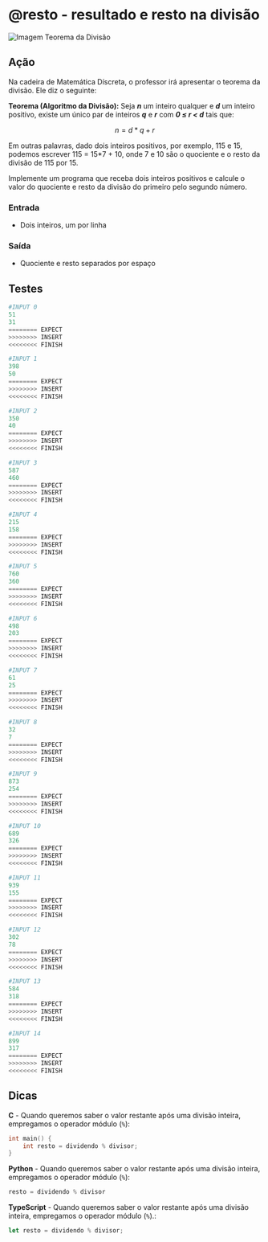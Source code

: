 # @resto - resultado e resto na divisão

![Imagem Teorema da Divisão](cover.png)

## Ação

Na cadeira de Matemática Díscreta, o professor irá apresentar o teorema da
divisão. Ele diz o seguinte:

**Teorema (Algoritmo da Divisão):** Seja ***n*** um inteiro qualquer e ***d*** um inteiro
positivo, existe um único par de inteiros ***q*** e ***r*** com ***0 ≤ r < d*** tais que:

$$n = d*q + r$$

Em outras palavras, dado dois inteiros positivos, por exemplo, 115 e 15,
podemos escrever 115 = 15*7 + 10, onde 7 e 10 são o quociente e o resto da
divisão de 115 por 15.

Implemente um programa que receba dois inteiros positivos e calcule o valor do
quociente e resto da divisão do primeiro pelo segundo número.

### Entrada

- Dois inteiros, um por linha

### Saída

- Quociente e resto separados por espaço

## Testes

```py
#INPUT 0
51
31
======== EXPECT
>>>>>>>> INSERT
<<<<<<<< FINISH
```

```py
#INPUT 1
398
50
======== EXPECT
>>>>>>>> INSERT
<<<<<<<< FINISH
```

```py
#INPUT 2
350
40
======== EXPECT
>>>>>>>> INSERT
<<<<<<<< FINISH
```

```py
#INPUT 3
587
460
======== EXPECT
>>>>>>>> INSERT
<<<<<<<< FINISH
```

```py
#INPUT 4
215
158
======== EXPECT
>>>>>>>> INSERT
<<<<<<<< FINISH
```

```py
#INPUT 5
760
360
======== EXPECT
>>>>>>>> INSERT
<<<<<<<< FINISH
```

```py
#INPUT 6
498
203
======== EXPECT
>>>>>>>> INSERT
<<<<<<<< FINISH
```

```py
#INPUT 7
61
25
======== EXPECT
>>>>>>>> INSERT
<<<<<<<< FINISH
```

```py
#INPUT 8
32
7
======== EXPECT
>>>>>>>> INSERT
<<<<<<<< FINISH
```

```py
#INPUT 9
873
254
======== EXPECT
>>>>>>>> INSERT
<<<<<<<< FINISH
```

```py
#INPUT 10
689
326
======== EXPECT
>>>>>>>> INSERT
<<<<<<<< FINISH
```

```py
#INPUT 11
939
155
======== EXPECT
>>>>>>>> INSERT
<<<<<<<< FINISH
```

```py
#INPUT 12
302
78
======== EXPECT
>>>>>>>> INSERT
<<<<<<<< FINISH
```

```py
#INPUT 13
584
318
======== EXPECT
>>>>>>>> INSERT
<<<<<<<< FINISH
```

```py
#INPUT 14
899
317
======== EXPECT
>>>>>>>> INSERT
<<<<<<<< FINISH
```

## Dicas

**C** - Quando queremos saber o valor restante após uma divisão inteira, empregamos o operador módulo (`%`):

```c
int main() {
    int resto = dividendo % divisor;
}
```

**Python** - Quando queremos saber o valor restante após uma divisão inteira, empregamos o operador módulo (`%`):

```py
resto = dividendo % divisor
```

**TypeScript** - Quando queremos saber o valor restante após uma divisão inteira, empregamos o operador módulo (`%`).:

```ts
let resto = dividendo % divisor;
```
